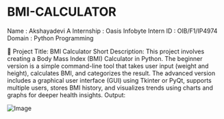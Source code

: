 # BMI-CALCULATOR

Name : Akshayadevi A
Internship : Oasis Infobyte
Intern ID : OIB/F1/IP4974
Domain : Python Programming


📌 Project Title: BMI Calculator
Short Description:
This project involves creating a Body Mass Index (BMI) Calculator in Python. The beginner version is a simple command-line tool that takes user input (weight and height), calculates BMI, and categorizes the result. The advanced version includes a graphical user interface (GUI) using Tkinter or PyQt, supports multiple users, stores BMI history, and visualizes trends using charts and graphs for deeper health insights.
Output:



![Image](https://github.com/user-attachments/assets/bf454074-fd5d-4448-8ca4-247c7e26991e)

